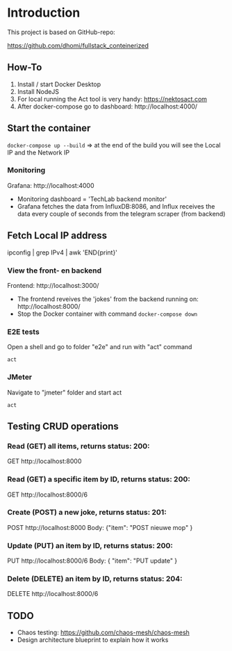# Introduction
This project is based on GitHub-repo:

https://github.com/dhomi/fullstack_conteinerized 

## How-To
1) Install / start Docker Desktop
2) Install NodeJS
3) For local running the Act tool is very handy: <https://nektosact.com>
2) After docker-compose go to dashboard: http://localhost:4000/

## Start the container
```docker-compose up --build```
=> at the end of the build you will see the Local IP and the Network IP

### Monitoring
Grafana: http://localhost:4000

- Monitoring dashboard = 'TechLab backend monitor'
- Grafana fetches the data from InfluxDB:8086, and Influx receives the data every couple of seconds from the telegram scraper (from backend)

## Fetch Local IP address
ipconfig | grep IPv4 | awk 'END{print}'  


### View the front- en backend 
Frontend: http://localhost:3000/ 

- The frontend reveives the 'jokes' from the backend running on: http://localhost:8000/
- Stop the Docker container with command ```docker-compose down```

### E2E tests
Open a shell and go to folder "e2e" and run with "act" command

```cd e2e
act
```
### JMeter
Navigate to "jmeter" folder and start act 

```cd jmeter
act
```

## Testing CRUD operations

### Read (GET) all items, returns status: 200:
GET http://localhost:8000

### Read (GET) a specific item by ID, returns status: 200:
GET http://localhost:8000/6

### Create (POST) a new joke, returns status: 201:
POST http://localhost:8000
Body: {"item": "POST nieuwe mop" }

### Update (PUT) an item by ID, returns status: 200:
PUT http://localhost:8000/6
Body: { "item": "PUT update" }

### Delete (DELETE) an item by ID, returns status: 204:
DELETE http://localhost:8000/6


## TODO
- Chaos testing: https://github.com/chaos-mesh/chaos-mesh
- Design architecture blueprint to explain how it works
